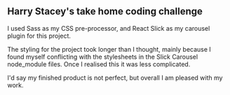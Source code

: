 ## Harry Stacey's take home coding challenge

I used Sass as my CSS pre-processor, and React Slick as my carousel plugin for this project. 

The styling for the project took longer than I thought, mainly because I found myself conflicting with the stylesheets in the Slick Carousel node_module files. Once I realised this it was less complicated. 

I'd say my finished product is not perfect, but overall I am pleased with my work. 

